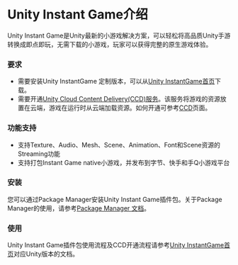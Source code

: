 # Unity Instant Game介绍

Unity Instant Game是Unity最新的小游戏解决方案，可以轻松将高品质Unity手游转换成即点即玩，无需下载的小游戏，玩家可以获得完整的原生游戏体验。

### 要求

- 需要安装Unity InstantGame 定制版本，可以从[Unity InstantGame首页](https://unity.cn/instantgame)下载。
- 需要开通[Unity Cloud Content Delivery(CCD)服务](https://unity.cn/cloud-content-delivery)。该服务将游戏的资源放置在云端，游戏在运行时从云端加载资源。如何开通可参考[CCD](CCD.html)页面。

### 功能支持

- 支持Texture、Audio、Mesh、Scene、Animation、Font和Scene资源的Streaming功能
- 支持打包Instant Game native小游戏，并发布到字节、快手和手Q小游戏平台

### 安装
您可以通过Package Manager安装Unity Instant Game插件包。关于Package Manager的使用，请参考[Package Manager 文档](https://docs.unity.cn/cn/2019.4/Manual/upm-ui.html)。

### 使用
Unity Instant Game插件包使用流程及CCD开通流程请参考[Unity InstantGame首页](https://unity.cn/instantgame)对应Unity版本的文档。
